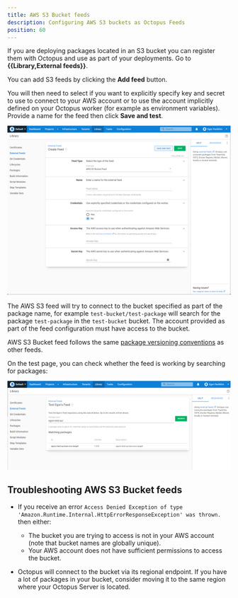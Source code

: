 ```yaml
---
title: AWS S3 Bucket feeds
description: Configuring AWS S3 buckets as Octopus Feeds
position: 60
---
```


If you are deploying packages located in an S3 bucket you can register them with Octopus and use as part of your deployments. Go to **{{Library,External feeds}}**.

You can add S3 feeds by clicking the **Add feed** button.

You will then need to select if you want to explicitly specify key and secret to use to connect to your AWS account or to use the account implicitly defined on your Octopus worker (for example as environment variables). Provide a name for the feed then click **Save and test**.

![](images/s3-feed.png "width=500") 

The AWS S3 feed will try to connect to the bucket specified as part of the package name, for example `test-bucket/test-package` will search for the package `test-package` in the `test-bucket` bucket. The account provided as part of the feed configuration must have access to the bucket.

AWS S3 Bucket feed follows the same [package versioning conventions]((/docs/packaging-applications/create-packages/versioning.md)) as other feeds.

On the test page, you can check whether the feed is working by searching for packages:

![](images/s3-feed-test.png "width=500")

## Troubleshooting AWS S3 Bucket feeds

- If you receive an error `Access Denied Exception of type 'Amazon.Runtime.Internal.HttpErrorResponseException' was thrown.` then either:
  - The bucket you are trying to access is not in your AWS account (note that bucket names are globally unique).
  - Your AWS account does not have sufficient permissions to access the bucket.

- Octopus will connect to the bucket via its regional endpoint. If you have a lot of packages in your bucket, consider moving it to the same region where your Octopus Server is located.
